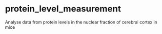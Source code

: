 # protein_level_measurement
Analyse data from protein levels in the nuclear fraction of cerebral cortex in mice
